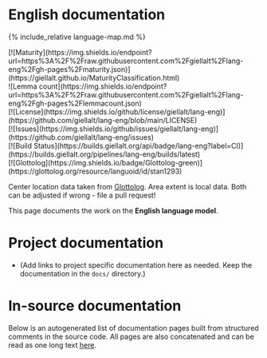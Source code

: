 # English documentation

<div class="twocolumn map" markdown="1">

{% include_relative language-map.md %}

<div class="badges" markdown="1">
[![Maturity](https://img.shields.io/endpoint?url=https%3A%2F%2Fraw.githubusercontent.com%2Fgiellalt%2Flang-eng%2Fgh-pages%2Fmaturity.json)](https://giellalt.github.io/MaturityClassification.html) <br/>
![Lemma count](https://img.shields.io/endpoint?url=https%3A%2F%2Fraw.githubusercontent.com%2Fgiellalt%2Flang-eng%2Fgh-pages%2Flemmacount.json) <br/>
[![License](https://img.shields.io/github/license/giellalt/lang-eng)](https://github.com/giellalt/lang-eng/blob/main/LICENSE) <br/>
[![Issues](https://img.shields.io/github/issues/giellalt/lang-eng)](https://github.com/giellalt/lang-eng/issues) <br/>
[![Build Status](https://builds.giellalt.org/api/badge/lang-eng?label=CI)](https://builds.giellalt.org/pipelines/lang-eng/builds/latest) <br/>
[![Glottolog](https://img.shields.io/badge/Glottolog-green)](https://glottolog.org/resource/languoid/id/stan1293)
</div>

Center location data taken from [Glottolog](https://glottolog.org/). Area extent is local data. Both can be adjusted if wrong - file a pull request!

</div>

This page documents the work on the **English language model**. 

# Project documentation

* (Add links to project specific documentation here as needed. Keep the documentation in the `docs/` directory.)

# In-source documentation

Below is an autogenerated list of documentation pages built from structured comments in the source code. All pages are also concatenated and can be read as one long text [here](eng.md).
